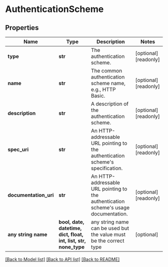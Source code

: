 # AuthenticationScheme


## Properties
Name | Type | Description | Notes
------------ | ------------- | ------------- | -------------
**type** | **str** | The authentication scheme. | [optional] [readonly] 
**name** | **str** | The common authentication scheme name, e.g., HTTP Basic. | [optional] [readonly] 
**description** | **str** | A description of the authentication scheme. | [optional] [readonly] 
**spec_uri** | **str** | An HTTP-addressable URL pointing to the authentication scheme&#39;s specification. | [optional] [readonly] 
**documentation_uri** | **str** | An HTTP-addressable URL pointing to the authentication scheme&#39;s usage documentation. | [optional] [readonly] 
**any string name** | **bool, date, datetime, dict, float, int, list, str, none_type** | any string name can be used but the value must be the correct type | [optional]

[[Back to Model list]](../README.md#documentation-for-models) [[Back to API list]](../README.md#documentation-for-api-endpoints) [[Back to README]](../README.md)


